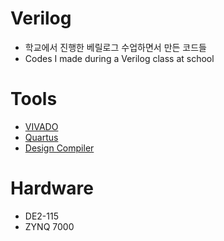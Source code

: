 # Verilog
- 학교에서 진행한 베릴로그 수업하면서 만든 코드들
- Codes I made during a Verilog class at school

# Tools
- [VIVADO](https://www.xilinx.com/products/design-tools/vivado.html)
- [Quartus](https://www.intel.co.kr/content/www/kr/ko/products/details/fpga/development-tools/quartus-prime.html)
- [Design Compiler](https://www.synopsys.com/implementation-and-signoff/rtl-synthesis-test/dc-ultra.html)

# Hardware
- DE2-115
- ZYNQ 7000
